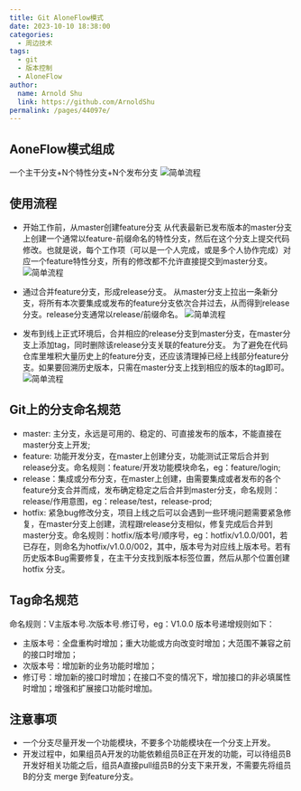 ```yaml
---
title: Git AloneFlow模式
date: 2023-10-10 18:38:00
categories: 
  - ️周边技术
tags: 
  - git
  - 版本控制
  - AloneFlow
author: 
  name: Arnold Shu
  link: https://github.com/ArnoldShu
permalink: /pages/44097e/
---
```

## AoneFlow模式组成
一个主干分支+N个特性分支+N个发布分支
![简单流程](https://fastly.jsdelivr.net/gh/ArnoldShu/cdn/03.technology/032.git/0322/img.jpg)

## 使用流程
- 开始工作前，从master创建feature分支
   从代表最新已发布版本的master分支上创建一个通常以feature-前缀命名的特性分支，然后在这个分支上提交代码修改。也就是说，每个工作项（可以是一个人完成，或是多个人协作完成）对应一个feature特性分支，所有的修改都不允许直接提交到master分支。
   ![简单流程](https://fastly.jsdelivr.net/gh/ArnoldShu/cdn/03.technology/032.git/0322/img1.png)

- 通过合并feature分支，形成release分支。
   从master分支上拉出一条新分支，将所有本次要集成或发布的feature分支依次合并过去，从而得到release分支。release分支通常以release/前缀命名。
   ![简单流程](https://fastly.jsdelivr.net/gh/ArnoldShu/cdn/03.technology/032.git/0322/img2.png)

- 发布到线上正式环境后，合并相应的release分支到master分支，在master分支上添加tag，同时删除该release分支关联的feature分支。
   为了避免在代码仓库里堆积大量历史上的feature分支，还应该清理掉已经上线部分feature分支。如果要回溯历史版本，只需在master分支上找到相应的版本的tag即可。
   ![简单流程](https://fastly.jsdelivr.net/gh/ArnoldShu/cdn/03.technology/032.git/0322/img3.png)

## Git上的分支命名规范
- master: 主分支，永远是可用的、稳定的、可直接发布的版本，不能直接在master分支上开发;
- feature: 功能开发分支，在master上创建分支，功能测试正常后合并到release分支。命名规则：feature/开发功能模块命名，eg：feature/login;
- release：集成或分布分支，在master上创建，由需要集成或者发布的各个feature分支合并而成，发布确定稳定之后合并到master分支，命名规则：release/作用意图，eg：release/test，release-prod;
- hotfix: 紧急bug修改分支，项目上线之后可以会遇到一些环境问题需要紧急修复，在master分支上创建，流程跟release分支相似，修复完成后合并到master分支。命名规则：hotfix/版本号/顺序号，eg：hotfix/v1.0.0/001，若已存在，则命名为hotfix/v1.0.0/002，其中，版本号为对应线上版本号。若有历史版本Bug需要修复，在主干分支找到版本标签位置，然后从那个位置创建 hotfix 分支。

## Tag命名规范
命名规则：V主版本号.次版本号.修订号，eg：V1.0.0
版本号递增规则如下：
- 主版本号：全盘重构时增加；重大功能或方向改变时增加；大范围不兼容之前的接口时增加；
- 次版本号：增加新的业务功能时增加；
- 修订号：增加新的接口时增加；在接口不变的情况下，增加接口的非必填属性时增加；增强和扩展接口功能时增加。

## 注意事项
- 一个分支尽量开发一个功能模块，不要多个功能模块在一个分支上开发。
- 开发过程中，如果组员A开发的功能依赖组员B正在开发的功能，可以待组员B开发好相关功能之后，组员A直接pull组员B的分支下来开发，不需要先将组员B的分支 merge 到feature分支。














        
